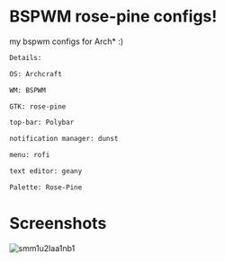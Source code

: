 # BSPWM rose-pine configs!
my bspwm configs for Arch* :)

```ocaml
Details:

OS: Archcraft

WM: BSPWM

GTK: rose-pine

top-bar: Polybar

notification manager: dunst

menu: rofi

text editor: geany

Palette: Rose-Pine
```

# Screenshots

![smm1u2laa1nb1](https://github.com/laggy-tux/BSPWM-rose-pine/assets/85402808/b13d238f-8fa6-4cb7-a737-ec287db7d399)


